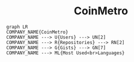<h1 align="center">CoinMetro</h1>

```mermaid
graph LR
COMPANY_NAME{CoinMetro}
COMPANY_NAME ---> U{Users} ---> UN[2]
COMPANY_NAME ---> R{Repositories} ---> RN[2]
COMPANY_NAME ---> G{Gists} ---> GN[7]
COMPANY_NAME ---> ML{Most Used<br>Languages}
```
